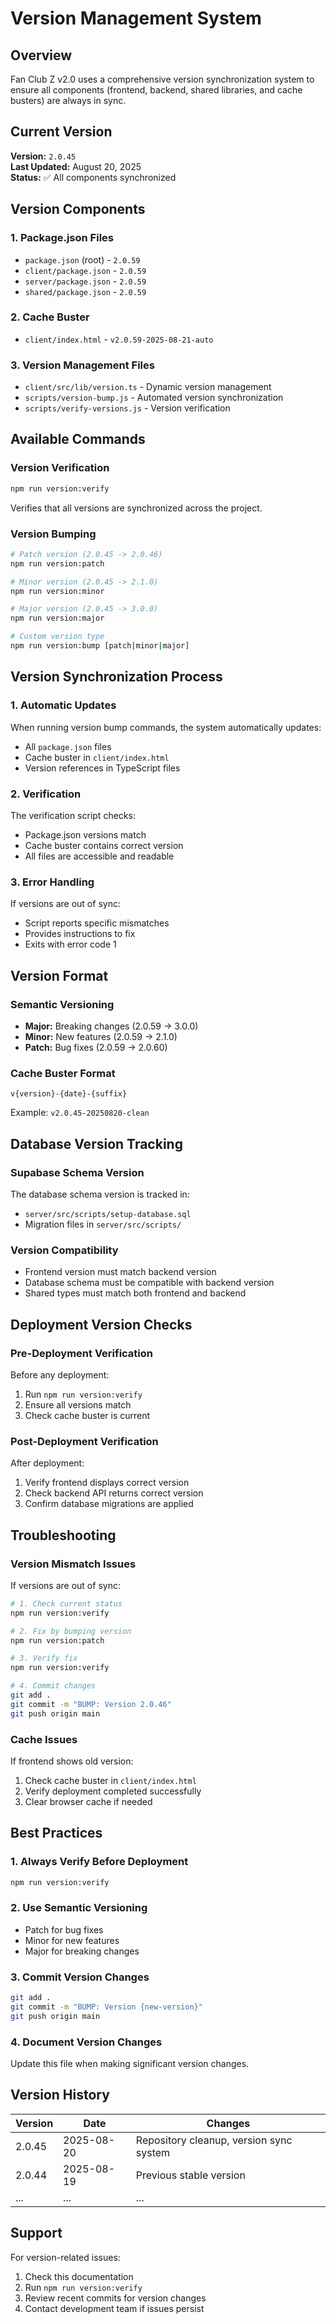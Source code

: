 # Version Management System

## Overview

Fan Club Z v2.0 uses a comprehensive version synchronization system to ensure all components (frontend, backend, shared libraries, and cache busters) are always in sync.

## Current Version

**Version:** `2.0.45`  
**Last Updated:** August 20, 2025  
**Status:** ✅ All components synchronized

## Version Components

### 1. Package.json Files
- `package.json` (root) - `2.0.59`
- `client/package.json` - `2.0.59`
- `server/package.json` - `2.0.59`
- `shared/package.json` - `2.0.59`

### 2. Cache Buster
- `client/index.html` - `v2.0.59-2025-08-21-auto`

### 3. Version Management Files
- `client/src/lib/version.ts` - Dynamic version management
- `scripts/version-bump.js` - Automated version synchronization
- `scripts/verify-versions.js` - Version verification

## Available Commands

### Version Verification
```bash
npm run version:verify
```
Verifies that all versions are synchronized across the project.

### Version Bumping
```bash
# Patch version (2.0.45 -> 2.0.46)
npm run version:patch

# Minor version (2.0.45 -> 2.1.0)
npm run version:minor

# Major version (2.0.45 -> 3.0.0)
npm run version:major

# Custom version type
npm run version:bump [patch|minor|major]
```

## Version Synchronization Process

### 1. Automatic Updates
When running version bump commands, the system automatically updates:
- All `package.json` files
- Cache buster in `client/index.html`
- Version references in TypeScript files

### 2. Verification
The verification script checks:
- Package.json versions match
- Cache buster contains correct version
- All files are accessible and readable

### 3. Error Handling
If versions are out of sync:
- Script reports specific mismatches
- Provides instructions to fix
- Exits with error code 1

## Version Format

### Semantic Versioning
- **Major:** Breaking changes (2.0.59 -> 3.0.0)
- **Minor:** New features (2.0.59 -> 2.1.0)
- **Patch:** Bug fixes (2.0.59 -> 2.0.60)

### Cache Buster Format
```
v{version}-{date}-{suffix}
```
Example: `v2.0.45-20250820-clean`

## Database Version Tracking

### Supabase Schema Version
The database schema version is tracked in:
- `server/src/scripts/setup-database.sql`
- Migration files in `server/src/scripts/`

### Version Compatibility
- Frontend version must match backend version
- Database schema must be compatible with backend version
- Shared types must match both frontend and backend

## Deployment Version Checks

### Pre-Deployment Verification
Before any deployment:
1. Run `npm run version:verify`
2. Ensure all versions match
3. Check cache buster is current

### Post-Deployment Verification
After deployment:
1. Verify frontend displays correct version
2. Check backend API returns correct version
3. Confirm database migrations are applied

## Troubleshooting

### Version Mismatch Issues
If versions are out of sync:
```bash
# 1. Check current status
npm run version:verify

# 2. Fix by bumping version
npm run version:patch

# 3. Verify fix
npm run version:verify

# 4. Commit changes
git add .
git commit -m "BUMP: Version 2.0.46"
git push origin main
```

### Cache Issues
If frontend shows old version:
1. Check cache buster in `client/index.html`
2. Verify deployment completed successfully
3. Clear browser cache if needed

## Best Practices

### 1. Always Verify Before Deployment
```bash
npm run version:verify
```

### 2. Use Semantic Versioning
- Patch for bug fixes
- Minor for new features
- Major for breaking changes

### 3. Commit Version Changes
```bash
git add .
git commit -m "BUMP: Version {new-version}"
git push origin main
```

### 4. Document Version Changes
Update this file when making significant version changes.

## Version History

| Version | Date | Changes |
|---------|------|---------|
| 2.0.45 | 2025-08-20 | Repository cleanup, version sync system |
| 2.0.44 | 2025-08-19 | Previous stable version |
| ... | ... | ... |

## Support

For version-related issues:
1. Check this documentation
2. Run `npm run version:verify`
3. Review recent commits for version changes
4. Contact development team if issues persist
